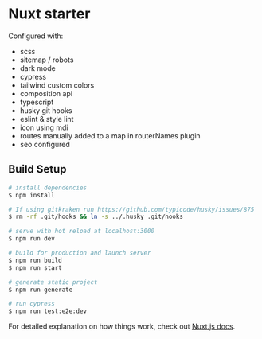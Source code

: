 # Nuxt starter

Configured with:
 - scss
 - sitemap / robots
 - dark mode
 - cypress
 - tailwind custom colors
 - composition api
 - typescript
 - husky git hooks
 - eslint & style lint
 - icon using mdi
 - routes manually added to a map in routerNames plugin
 - seo configured

## Build Setup

```bash
# install dependencies
$ npm install

# If using gitkraken run https://github.com/typicode/husky/issues/875
$ rm -rf .git/hooks && ln -s ../.husky .git/hooks

# serve with hot reload at localhost:3000
$ npm run dev

# build for production and launch server
$ npm run build
$ npm run start

# generate static project
$ npm run generate

# run cypress
$ npm run test:e2e:dev
```

For detailed explanation on how things work, check out [Nuxt.js docs](https://nuxtjs.org).
